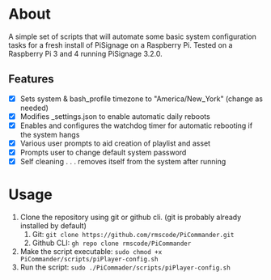 # About
A simple set of scripts that will automate some basic system configuration tasks for a fresh install of PiSignage on a Raspberry Pi. Tested on a Raspberry Pi 3 and 4 running PiSignage 3.2.0.

## Features
- [x] Sets system & bash_profile timezone to "America/New_York" (change as needed)
- [x] Modifies _settings.json to enable automatic daily reboots
- [x] Enables and configures the watchdog timer for automatic rebooting if the system hangs
- [x] Various user prompts to aid creation of playlist and asset
- [x] Prompts user to change default system password
- [x] Self cleaning . . . removes itself from the system after running 

# Usage
1. Clone the repository using git or github cli. (git is probably already installed by default)
   1. Git: `git clone https://github.com/rmscode/PiCommander.git`
   2. Github CLI: `gh repo clone rmscode/PiCommander`
2. Make the script executable: `sudo chmod +x PiCommander/scripts/piPlayer-config.sh`
3. Run the script: `sudo ./PiCommader/scripts/piPlayer-config.sh`
